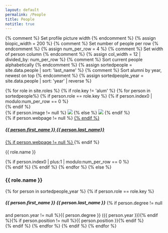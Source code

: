 ```yaml
---
layout: default
permalink: /People
title: People
notitle: true
---
```

{% comment %} Set profile picture width {% endcomment %}
{% assign biopic_width = 200 %}
{% comment %} Set number of people per row {% endcomment %}
{% assign num_per_row = 4 %}
{% comment %} Set width of person column {% endcomment %}
{% assign col_width = 12 | divided_by: num_per_row %}
{% comment %} Sort current people alphabetically {% endcomment %}
{% assign sortedpeople = site.data.people | sort: 'last_name' %}
{% comment %} Sort alumni by year, newest on top {% endcomment %}
{% assign sortedpeople_year = site.data.people | sort: 'year' | reverse %}
<div class="container-fluid">
  {% for role in site.roles %}
  {% if role.key != 'alum' %}
  {% for person in sortedpeople%}
  {% if person.role == role.key %}
  {% if person.index0 | modulo:num_per_row == 0 %}
  <div class="row">
  {% endif %}
  <div class="col-lg-{{ col_width }}">
  <div class="card" style="border:0;box-shadow:none">
    {% if person.image != null %}
    <img class="card-img-top img-fluid rounded-circle" src="{{site.baseurl}}{{person.image}}" style="width:{{ biopic_width }}px"/>
    {% else %}
    <img class="card-img-top img-fluid rounded-circle" src="http://placehold.it/{{ biopic_width }}x{{ biopic_width }}?text=no+picture" />
    {% endif %}
    <div class="card-block text-xs-center">
      {% if person.webpage != null %}
      <a href="{{ person.webpage }}">
      {% endif %}
      <h5 class="card-title">{{ person.first_name }} {{ person.last_name}}</h5>
      {% if person.webpage != null %}
      </a>
      {% endif %}
      <p class="card-text text-muted">{{ role.name }}</p>
    </div>
  </div>
  </div>
  {% if person.index0 | plus:1 | modulo:num_per_row == 0 %}
  </div>
  {% endif %}
  {% endif %}
  {% endfor %}
  {% else %}
  <h3>{{ role.name }}</h3>
  {% for person in sortedpeople_year %}
  {% if person.role == role.key %}
  <div class="col-xs-12">
    <h5 style="display:inline-block">{{ person.first_name }} {{ person.last_name }}</h5>
    <span>{% if person.degree != null and person.year != null %}{{ person.degree }} ({{ person.year }}){% endif %}{% if person.position != null %}{{ person.position }}{% endif %}</span>
  </div>
  {% endif %}
  {% endfor %}
  {% endif %}
  {% endfor %}
</div>
